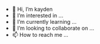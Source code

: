 - 👋 Hi, I’m kayden
- 👀 I’m interested in ...
- 🌱 I’m currently learning ...
- 💞️ I’m looking to collaborate on ...
- 📫 How to reach me ...

<!---
kaqyden/kaqyden is a ✨ special ✨ repository because its `README.md` (this file) appears on your GitHub profile.
You can click the Preview link to take a look at your changes.
--->
